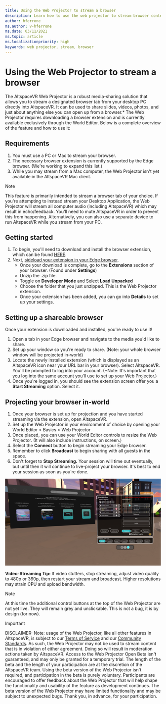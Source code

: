 ```yaml
---
title: Using the Web Projector to stream a browser
description: Learn how to use the web projector to stream browser content into AltspaceVR experiences.
author: hferrone
ms.author: v-hferrone
ms.date: 03/11/2021
ms.topic: article
ms.localizationpriority: high
keywords: web projector, stream, browser
---
```


# Using the Web Projector to stream a browser

The AltspaceVR Web Projector is a robust media-sharing solution that allows you to stream a designated browser tab from your desktop PC directly into AltspaceVR. It can be used to share slides, videos, photos, and just about anything else you can open up from a browser.* The Web Projector requires downloading a browser extension and is currently available exclusively through the World Editor. Below is a complete overview of the feature and how to use it:

## Requirements

1. You must use a PC or Mac to stream your browser.
2. The necessary browser extension is currently supported by the Edge browser. (We're working to expand this list.)
3. While you may stream from a Mac computer, the Web Projector isn't yet available in the AltspaceVR Mac client.

> [!NOTE]
> This feature is primarily intended to stream a browser tab of your choice. If you're attempting to instead stream your Desktop Application, the Web Projector will stream all computer audio (including AltspaceVR) which may result in echo/feedback. You'll need to mute AltspaceVR in order to prevent this from happening. Alternatively, you can also use a separate device to run AltspaceVR while you stream from your PC.

## Getting started

1. To begin, you'll need to download and install the browser extension, which can be found [HERE](https://account.altvr.com/web_projector).
2. Next, [sideload your extension in your Edge browser](https://docs.microsoft.com/microsoft-edge/extensions-chromium/getting-started/extension-sideloading).
    * Once your download is complete, go to the **Extensions** section of your browser. (Found under **Settings**)
    * Unzip the .zip file.
    * Toggle on **Developer Mode** and Select **Load Unpacked**
    * Choose the folder that you just unzipped. This is the Web Projector extension.
    * Once your extension has been added, you can go into **Details** to set up your settings.

## Setting up a shareable browser

Once your extension is downloaded and installed, you're ready to use it!

1. Open a tab in your Edge browser and navigate to the media you'd like to share.
2. Set up your window so you're ready to share. (Note: your whole browser window will be projected in-world)
3. Locate the newly installed extension (which is displayed as an AltspaceVR icon near your URL bar in your browser). Select AltspaceVR. You'll be prompted to log into your account. (*Note: It's important that you log into the same account you'll use to set up your Web Projector.)
4. Once you're logged in, you should see the extension screen offer you a **Start Streaming** option. Select it.

## Projecting your browser in-world

1. Once your browser is set up for projection and you have started streaming via the extension, open AltspaceVR.
2. Set up the Web Projector in your environment of choice by opening your World Editor > Basics > Web Projector
3. Once placed, you can use your World Editor controls to resize the Web Projector. (It will also include instructions, on screen.)
4. Select the **Connect** button to begin streaming your Edge browser.
5. Remember to click **Broadcast** to begin sharing with all guests in the space.
6. Don't forget to **Stop Streaming.** Your session will time out eventually, but until then it will continue to live-project your browser. It's best to end your session as soon as you're done.

![Browser projected in AltspaceVR world](images/web-project-img-01.png)

**Video-Streaming Tip:** If video stutters, stop streaming, adjust video quality to 480p or 360p, then restart your stream and broadcast. Higher resolutions may strain CPU and upload bandwidth.

> [!NOTE]
> At this time the additional control buttons at the top of the Web Projector are not yet live. They will remain grey and unclickable. This is not a bug, it is by design (for now).

> [!IMPORTANT]
> DISCLAIMER: 
> Note: usage of the Web Projector, like all other features in AltspaceVR, is subject to our [Terms of Service](../community/terms-of-service.md) and our [Community Standards](../community/community-standards.md). As such, the Web Projector may not be used to stream content that is in violation of either agreement. Doing so will result in moderation actions taken by AltspaceVR. Access to the Web Projector Open Beta isn't guaranteed, and may only be granted for a temporary trial. The length of the beta and the length of your participation are at the discretion of the AltspaceVR team. Using the beta version of the Web Projector isn't required, and participation in the beta is purely voluntary. Participants are encouraged to offer feedback about the Web Projector that will help shape the functionality and usability of the feature as development continues. The beta version of the Web Projector may have limited functionality and may be subject to unexpected bugs. Thank you, in advance, for your participation.
